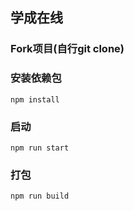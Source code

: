 ## 学成在线

### Fork项目(自行git clone)

### 安装依赖包
```
npm install
```

### 启动
```
npm run start
```

### 打包
```
npm run build
```

### 
